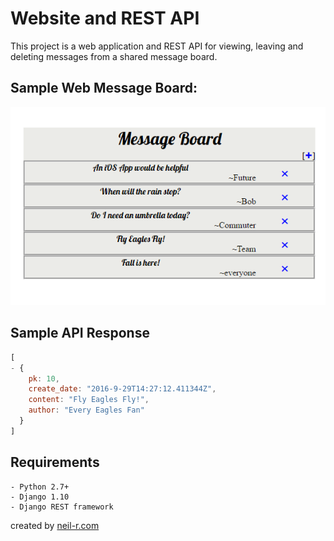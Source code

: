# Website and REST API

This project is a web application and REST API for viewing, leaving and deleting messages from a shared message board.

## Sample Web Message Board:
![Web Message Board](README-Img/MessageBoard.png)

## Sample API Response

```javascript
[ 
- {
    pk: 10,
    create_date: "2016-9-29T14:27:12.411344Z",
    content: "Fly Eagles Fly!",
    author: "Every Eagles Fan"
  }
]
```

## Requirements
	- Python 2.7+
	- Django 1.10
	- Django REST framework

created by [neil-r.com](http://www.neil-r.com) 